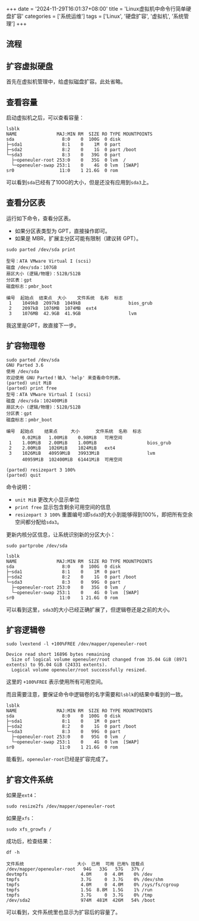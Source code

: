 +++
date = '2024-11-29T16:01:37+08:00'
title = 'Linux虚拟机中命令行简单硬盘扩容'
categories = ['系统运维']
tags = ['Linux', '硬盘扩容', '虚拟机', '系统管理']
+++


## 流程

## 扩容虚拟硬盘

首先在虚拟机管理中，给虚拟磁盘扩容。此处省略。

## 查看容量

启动虚拟机之后，可以查看容量：

```shell
lsblk
NAME               MAJ:MIN RM  SIZE RO TYPE MOUNTPOINTS
sda                  8:0    0  100G  0 disk
├─sda1               8:1    0    1M  0 part
├─sda2               8:2    0    1G  0 part /boot
└─sda3               8:3    0   39G  0 part
  ├─openeuler-root 253:0    0   35G  0 lvm  /
  └─openeuler-swap 253:1    0    4G  0 lvm  [SWAP]
sr0                 11:0    1 21.6G  0 rom
```

可以看到`sda`已经有了100G的大小，但是还没有应用到`sda3`上。

## 查看分区表

运行如下命令，查看分区表。

- 如果分区表类型为 GPT，直接操作即可。
- 如果是 MBR，扩展主分区可能有限制（建议转 GPT）。

```shell
sudo parted /dev/sda print

型号：ATA VMware Virtual I (scsi)
磁盘 /dev/sda：107GB
扇区大小 (逻辑/物理)：512B/512B
分区表：gpt
磁盘标志：pmbr_boot

编号  起始点  结束点  大小    文件系统  名称  标志
 1    1049kB  2097kB  1049kB                  bios_grub
 2    2097kB  1076MB  1074MB  ext4
 3    1076MB  42.9GB  41.9GB                  lvm

```

我这里是GPT，故直接下一步。

## 扩容物理卷

```shell
sudo parted /dev/sda
GNU Parted 3.6
使用 /dev/sda
欢迎使用 GNU Parted！输入 'help' 来查看命令列表。
(parted) unit MiB
(parted) print free
型号：ATA VMware Virtual I (scsi)
磁盘 /dev/sda：102400MiB
扇区大小 (逻辑/物理)：512B/512B
分区表：gpt
磁盘标志：pmbr_boot

编号  起始点    结束点     大小      文件系统  名称  标志
      0.02MiB   1.00MiB    0.98MiB   可用空间
 1    1.00MiB   2.00MiB    1.00MiB                   bios_grub
 2    2.00MiB   1026MiB    1024MiB   ext4
 3    1026MiB   40959MiB   39933MiB                  lvm
      40959MiB  102400MiB  61441MiB  可用空间

(parted) resizepart 3 100%
(parted) quit
```

命令说明：

- `unit MiB` 更改大小显示单位
- `print free` 显示包含剩余可用空间的信息
- `resizepart 3 100%` 重置编号`3`即`sda3`的大小到能够得到100%，即把所有空余空间都分配给`sda3`。

更新内核分区信息，让系统识别新的分区大小：

`sudo partprobe /dev/sda`

```shell
lsblk
NAME               MAJ:MIN RM  SIZE RO TYPE MOUNTPOINTS
sda                  8:0    0  100G  0 disk
├─sda1               8:1    0    1M  0 part
├─sda2               8:2    0    1G  0 part /boot
└─sda3               8:3    0   99G  0 part
  ├─openeuler-root 253:0    0   35G  0 lvm  /
  └─openeuler-swap 253:1    0    4G  0 lvm  [SWAP]
sr0                 11:0    1 21.6G  0 rom
```

可以看到这里，`sda3`的大小已经正确扩展了，但逻辑卷还是之前的大小。

## 扩容逻辑卷

```shell
sudo lvextend -l +100%FREE /dev/mapper/openeuler-root

Device read short 16896 bytes remaining
  Size of logical volume openeuler/root changed from 35.04 GiB (8971 extents) to 95.04 GiB (24331 extents).
  Logical volume openeuler/root successfully resized.
```

这里的 `+100%FREE` 表示使用所有可用空间。

而且需要注意，要保证命令中逻辑卷的名字需要和`lsblk`的结果中看到的一致。

```shell
lsblk
NAME               MAJ:MIN RM  SIZE RO TYPE MOUNTPOINTS
sda                  8:0    0  100G  0 disk
├─sda1               8:1    0    1M  0 part
├─sda2               8:2    0    1G  0 part /boot
└─sda3               8:3    0   99G  0 part
  ├─openeuler-root 253:0    0   95G  0 lvm  /
  └─openeuler-swap 253:1    0    4G  0 lvm  [SWAP]
sr0                 11:0    1 21.6G  0 rom
```

能看到，`openeuler-root`已经是扩容完成了。

## 扩容文件系统

如果是`ext4`：

```shell
sudo resize2fs /dev/mapper/openeuler-root

```

如果是`xfs`：

```shell
sudo xfs_growfs /
```

成功后，检查结果：

```shell
df -h

文件系统                    大小  已用  可用 已用% 挂载点
/dev/mapper/openeuler-root   94G   33G   57G   37% /
devtmpfs                    4.0M     0  4.0M    0% /dev
tmpfs                       3.7G     0  3.7G    0% /dev/shm
tmpfs                       4.0M     0  4.0M    0% /sys/fs/cgroup
tmpfs                       1.5G  8.8M  1.5G    1% /run
tmpfs                       3.7G     0  3.7G    0% /tmp
/dev/sda2                   974M  481M  426M   54% /boot
```

可以看到，文件系统里也显示为扩容后的容量了。
